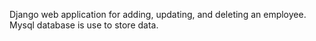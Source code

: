 Django web application for adding, updating, and deleting an employee. Mysql database is use to store data.
